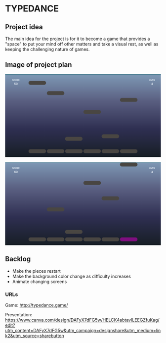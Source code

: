 # TYPEDANCE

## Project idea

The main idea for the project is for it to become a game that provides a "space" to put your mind off other matters and take a visual rest, as well as keeping the challenging nature of games.


## Image of project plan

![Alt text](<Captura de pantalla 2023-10-27 a las 7.35.08.png>)

![Alt text](<Captura de pantalla 2023-10-27 a las 7.33.10.png>)

## Backlog

- Make the pieces restart
- Make the background color change as difficulty increases
- Animate changing screens

### URLs

Game:
http://typedance.game/

Presentation:
https://www.canva.com/design/DAFyX7dFG5w/HELCK4abtavILEEGZfuKag/edit?utm_content=DAFyX7dFG5w&utm_campaign=designshare&utm_medium=link2&utm_source=sharebutton

